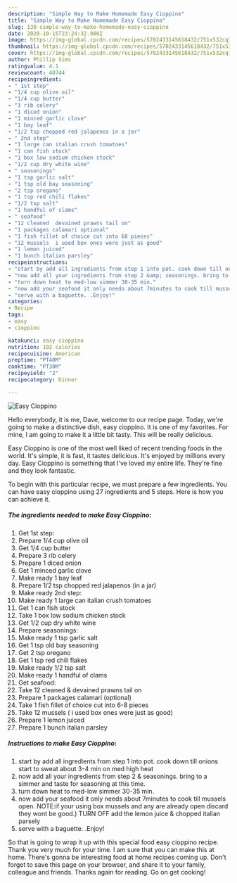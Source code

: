```yaml
---
description: "Simple Way to Make Homemade Easy Cioppino"
title: "Simple Way to Make Homemade Easy Cioppino"
slug: 138-simple-way-to-make-homemade-easy-cioppino
date: 2020-10-15T23:24:32.980Z
image: https://img-global.cpcdn.com/recipes/5702433145618432/751x532cq70/easy-cioppino-recipe-main-photo.jpg
thumbnail: https://img-global.cpcdn.com/recipes/5702433145618432/751x532cq70/easy-cioppino-recipe-main-photo.jpg
cover: https://img-global.cpcdn.com/recipes/5702433145618432/751x532cq70/easy-cioppino-recipe-main-photo.jpg
author: Phillip Sims
ratingvalue: 4.1
reviewcount: 40744
recipeingredient:
- " 1st step"
- "1/4 cup olive oil"
- "1/4 cup butter"
- "3 rib celery"
- "1 diced onion"
- "1 minced garlic clove"
- "1 bay leaf"
- "1/2 tsp chopped red jalapenos in a jar"
- " 2nd step"
- "1 large can italian crush tomatoes"
- "1 can fish stock"
- "1 box low sodium chicken stock"
- "1/2 cup dry white wine"
- " seasonings"
- "1 tsp garlic salt"
- "1 tsp old bay seasoning"
- "2 tsp oregano"
- "1 tsp red chili flakes"
- "1/2 tsp salt"
- "1 handful of clams"
- " seafood"
- "12 cleaned  devained prawns tail on"
- "1 packages calamari optional"
- "1 fish fillet of choice cut into 68 pieces"
- "12 mussels  i used box ones were just as good"
- "1 lemon juiced"
- "1 bunch italian parsley"
recipeinstructions:
- "start by add all ingredients from step 1 into pot. cook down till onions start to sweat about 3-4 min on med high heat"
- "now add all your ingredients from step 2 &amp; seasonings. bring to a simmer and taste for seasoning at this time."
- "turn down heat to med-low simmer 30-35 min."
- "now add your seafood it only needs about 7minutes to cook till mussels open.      NOTE:if your using box mussels and any are already open discard they wont be good.) TURN OFF add the lemon juice &amp; chopped italian parsely"
- "serve with a baguette. .Enjoy!"
categories:
- Recipe
tags:
- easy
- cioppino

katakunci: easy cioppino 
nutrition: 102 calories
recipecuisine: American
preptime: "PT40M"
cooktime: "PT30M"
recipeyield: "2"
recipecategory: Dinner

---
```



![Easy Cioppino](https://img-global.cpcdn.com/recipes/5702433145618432/751x532cq70/easy-cioppino-recipe-main-photo.jpg)

Hello everybody, it is me, Dave, welcome to our recipe page. Today, we're going to make a distinctive dish, easy cioppino. It is one of my favorites. For mine, I am going to make it a little bit tasty. This will be really delicious.



Easy Cioppino is one of the most well liked of recent trending foods in the world. It's simple, it is fast, it tastes delicious. It's enjoyed by millions every day. Easy Cioppino is something that I've loved my entire life. They're fine and they look fantastic.


To begin with this particular recipe, we must prepare a few ingredients. You can have easy cioppino using 27 ingredients and 5 steps. Here is how you can achieve it.

<!--inarticleads1-->

##### The ingredients needed to make Easy Cioppino:

1. Get  1st step:
1. Prepare 1/4 cup olive oil
1. Get 1/4 cup butter
1. Prepare 3 rib celery
1. Prepare 1 diced onion
1. Get 1 minced garlic clove
1. Make ready 1 bay leaf
1. Prepare 1/2 tsp chopped red jalapenos (in a jar)
1. Make ready  2nd step:
1. Make ready 1 large can italian crush tomatoes
1. Get 1 can fish stock
1. Take 1 box low sodium chicken stock
1. Get 1/2 cup dry white wine
1. Prepare  seasonings:
1. Make ready 1 tsp garlic salt
1. Get 1 tsp old bay seasoning
1. Get 2 tsp oregano
1. Get 1 tsp red chili flakes
1. Make ready 1/2 tsp salt
1. Make ready 1 handful of clams
1. Get  seafood:
1. Take 12 cleaned &amp; devained prawns tail on
1. Prepare 1 packages calamari (optional)
1. Take 1 fish fillet of choice cut into 6-8 pieces
1. Take 12 mussels ( i used box ones were just as good)
1. Prepare 1 lemon juiced
1. Prepare 1 bunch italian parsley




<!--inarticleads2-->

##### Instructions to make Easy Cioppino:

1. start by add all ingredients from step 1 into pot. cook down till onions start to sweat about 3-4 min on med high heat
1. now add all your ingredients from step 2 &amp; seasonings. bring to a simmer and taste for seasoning at this time.
1. turn down heat to med-low simmer 30-35 min.
1. now add your seafood it only needs about 7minutes to cook till mussels open.      NOTE:if your using box mussels and any are already open discard they wont be good.) TURN OFF add the lemon juice &amp; chopped italian parsely
1. serve with a baguette. .Enjoy!




So that is going to wrap it up with this special food easy cioppino recipe. Thank you very much for your time. I am sure that you can make this at home. There's gonna be interesting food at home recipes coming up. Don't forget to save this page on your browser, and share it to your family, colleague and friends. Thanks again for reading. Go on get cooking!
